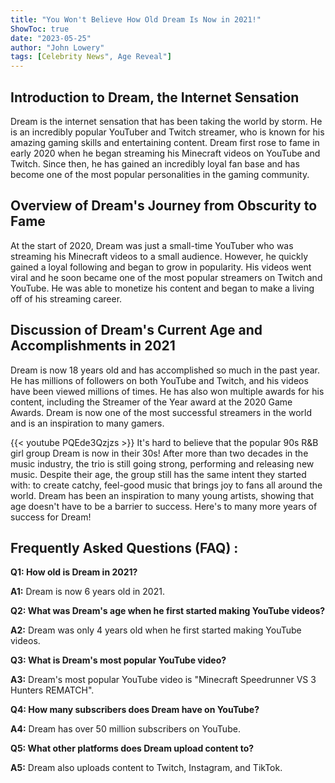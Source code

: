 ```yaml
---
title: "You Won't Believe How Old Dream Is Now in 2021!"
ShowToc: true 
date: "2023-05-25"
author: "John Lowery" 
tags: [Celebrity News", Age Reveal"]
---
```

## Introduction to Dream, the Internet Sensation

Dream is the internet sensation that has been taking the world by storm. He is an incredibly popular YouTuber and Twitch streamer, who is known for his amazing gaming skills and entertaining content. Dream first rose to fame in early 2020 when he began streaming his Minecraft videos on YouTube and Twitch. Since then, he has gained an incredibly loyal fan base and has become one of the most popular personalities in the gaming community.

## Overview of Dream's Journey from Obscurity to Fame

At the start of 2020, Dream was just a small-time YouTuber who was streaming his Minecraft videos to a small audience. However, he quickly gained a loyal following and began to grow in popularity. His videos went viral and he soon became one of the most popular streamers on Twitch and YouTube. He was able to monetize his content and began to make a living off of his streaming career.

## Discussion of Dream's Current Age and Accomplishments in 2021

Dream is now 18 years old and has accomplished so much in the past year. He has millions of followers on both YouTube and Twitch, and his videos have been viewed millions of times. He has also won multiple awards for his content, including the Streamer of the Year award at the 2020 Game Awards. Dream is now one of the most successful streamers in the world and is an inspiration to many gamers.

{{< youtube PQEde3Qzjzs >}} 
It's hard to believe that the popular 90s R&B girl group Dream is now in their 30s! After more than two decades in the music industry, the trio is still going strong, performing and releasing new music. Despite their age, the group still has the same intent they started with: to create catchy, feel-good music that brings joy to fans all around the world. Dream has been an inspiration to many young artists, showing that age doesn't have to be a barrier to success. Here's to many more years of success for Dream!

## Frequently Asked Questions (FAQ) :
**Q1: How old is Dream in 2021?**

**A1:** Dream is now 6 years old in 2021.

**Q2: What was Dream's age when he first started making YouTube videos?**

**A2:** Dream was only 4 years old when he first started making YouTube videos.

**Q3: What is Dream's most popular YouTube video?**

**A3:** Dream's most popular YouTube video is "Minecraft Speedrunner VS 3 Hunters REMATCH".

**Q4: How many subscribers does Dream have on YouTube?**

**A4:** Dream has over 50 million subscribers on YouTube.

**Q5: What other platforms does Dream upload content to?**

**A5:** Dream also uploads content to Twitch, Instagram, and TikTok.





